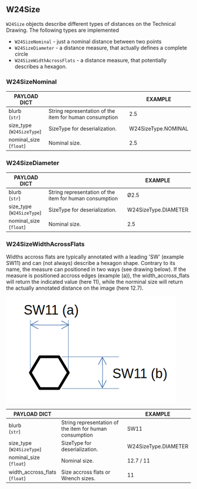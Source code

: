 
## W24Size 
`W24Size` objects describe different types of distances on the Technical Drawing. The following types are implemented
* `W24SizeNominal` - just a nominal distance between two points
* `W24SizeDiameter` - a distance measure, that actually defines a complete circle
* `W24SizeWidthAcrossFlats` - a distance measure, that potentially describes a hexagon.

### W24SizeNominal

| PAYLOAD DICT      |                                                      | EXAMPLE                                      |
| ------------------| -----------------------------------------------------|---------------------------------------------- |
| blurb<br/>(`str`)             |  String representation of the item for human consumption    | 2.5                            |
| size_type <br/>(`W24SizeType`)   | SizeType for deserialization.       | W24SizeType.NOMINAL                           |
| nominal_size <br/>(`float`)     | Nominal size.                             | 2.5                           |

### W24SizeDiameter

| PAYLOAD DICT      |                                                      | EXAMPLE                                      |
| ------------------| -----------------------------------------------------|---------------------------------------------- |
| blurb <br/>(`str`)              | String representation of the item for human consumption    | Ø2.5                            |
| size_type <br/>(`W24SizeType`)  | SizeType for deserialization.       | W24SizeType.DIAMETER                           |
| nominal_size <br/>(`float`)     | Nominal size.                             | 2.5                           |

### W24SizeWidthAcrossFlats

Widths accross flats are typically annotated with a leading 'SW' (example SW11) and can (not always) describe a hexagon shape. Contrary to its name, the measure can positioned in two ways (see drawing below). If the measure is positioned accross edges (example (a)), the width_accross_flats will return the indicated value (here 11), while the norminal size will return the actually annotated distance on the image (here 12.7).

![](./size_widths_across_flats.png)

| PAYLOAD DICT      |                                                      | EXAMPLE                                      |
| ------------------| -----------------------------------------------------|---------------------------------------------- |
| blurb <br/>(`str`)              | String representation of the item for human consumption    | SW11                            |
| size_type  <br/>(`W24SizeType`)         | SizeType for deserialization.       | W24SizeType.DIAMETER                           |
| nominal_size  <br/>(`float`)      | Nominal size.                             | 12.7 / 11                                      |
| width_accross_flats <br/>(`float`)  | Size accross flats or Wrench sizes.     | 11                                            |

